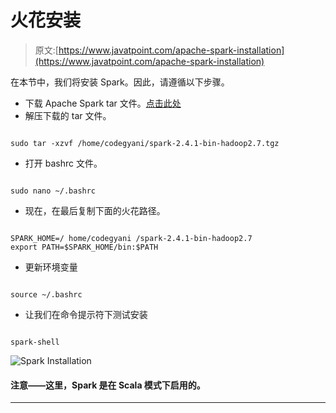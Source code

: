 # 火花安装

> 原文:[https://www.javatpoint.com/apache-spark-installation](https://www.javatpoint.com/apache-spark-installation)

在本节中，我们将安装 Spark。因此，请遵循以下步骤。

*   下载 Apache Spark tar 文件。[点击此处](https://www.apache.org/dyn/closer.lua/spark/spark-2.4.1/spark-2.4.1-bin-hadoop2.7.tgz)
*   解压下载的 tar 文件。

```

sudo tar -xzvf /home/codegyani/spark-2.4.1-bin-hadoop2.7.tgz 

```

*   打开 bashrc 文件。

```

sudo nano ~/.bashrc

```

*   现在，在最后复制下面的火花路径。

```

SPARK_HOME=/ home/codegyani /spark-2.4.1-bin-hadoop2.7
export PATH=$SPARK_HOME/bin:$PATH

```

*   更新环境变量

```

source ~/.bashrc

```

*   让我们在命令提示符下测试安装

```

spark-shell

```

![Spark Installation](../Images/170a93374b4be35d8d843aba12f4d56b.png)

#### 注意——这里，Spark 是在 Scala 模式下启用的。

* * *